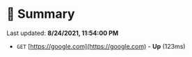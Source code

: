 # 📖 Summary
Last updated: **8/24/2021, 11:54:00 PM**

- `GET` [https://google.com](https://google.com) - **Up** (123ms)
